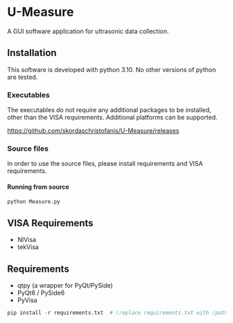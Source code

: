 U-Measure
=========
A GUI software application for ultrasonic data collection.

Installation
------------
This software is developed with python 3.10. No other versions of python are tested.

### Executables
The executables do not require any additional packages to be installed, other than the VISA requirements.
Additional platforms can be supported.

https://github.com/skordaschristofanis/U-Measure/releases

### Source files
In order to use the source files, please install requirements and VISA requirements.

#### Running from source
```bash
python Measure.py
```


VISA Requirements
-----------------
- NIVisa
- tekVisa

Requirements
------------

- qtpy (a wrapper for PyQt/PySide)
- PyQt6 / PySide6 
- PyVisa

```python
pip install -r requirements.txt  # (replace requirements.txt with /path/to/requirements.txt if not in root directory)
```
